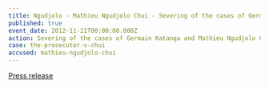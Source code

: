```yaml
---
title: Ngudjolo - Mathieu Ngudjolo Chui - Severing of the cases of Germain Katanga and Mathieu Ngudjolo Chui
published: true
event_date: 2012-11-21T00:00:00.000Z
action: Severing of the cases of Germain Katanga and Mathieu Ngudjolo Chui
case: the-prosecutor-v-chui
accused: mathieu-ngudjolo-chui
---
```



[Press release](https://www.icc-cpi.int/pages/item.aspx?name=PR856)